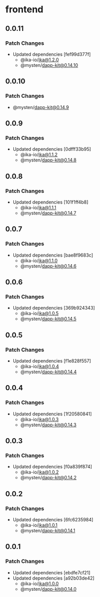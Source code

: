 # frontend

## 0.0.11

### Patch Changes

- Updated dependencies [fef99d377f]
  - @ika-io/ika@1.2.0
  - @mysten/dapp-kit@0.14.10

## 0.0.10

### Patch Changes

- @mysten/dapp-kit@0.14.9

## 0.0.9

### Patch Changes

- Updated dependencies [0dfff33b95]
  - @ika-io/ika@1.1.2
  - @mysten/dapp-kit@0.14.8

## 0.0.8

### Patch Changes

- Updated dependencies [101f1ff4b8]
  - @ika-io/ika@1.1.1
  - @mysten/dapp-kit@0.14.7

## 0.0.7

### Patch Changes

- Updated dependencies [bae8f9683c]
  - @ika-io/ika@1.1.0
  - @mysten/dapp-kit@0.14.6

## 0.0.6

### Patch Changes

- Updated dependencies [369b924343]
  - @ika-io/ika@1.0.5
  - @mysten/dapp-kit@0.14.5

## 0.0.5

### Patch Changes

- Updated dependencies [f1e828f557]
  - @ika-io/ika@1.0.4
  - @mysten/dapp-kit@0.14.4

## 0.0.4

### Patch Changes

- Updated dependencies [1f20580841]
  - @ika-io/ika@1.0.3
  - @mysten/dapp-kit@0.14.3

## 0.0.3

### Patch Changes

- Updated dependencies [f0a839f874]
  - @ika-io/ika@1.0.2
  - @mysten/dapp-kit@0.14.2

## 0.0.2

### Patch Changes

- Updated dependencies [6fc6235984]
  - @ika-io/ika@1.0.1
  - @mysten/dapp-kit@0.14.1

## 0.0.1

### Patch Changes

- Updated dependencies [ebdfe7cf21]
- Updated dependencies [a92b03de42]
  - @ika-io/ika@1.0.0
  - @mysten/dapp-kit@0.14.0
